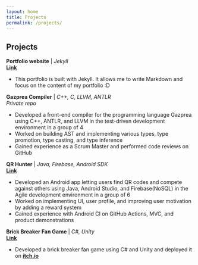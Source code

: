 ```yaml
---
layout: home
title: Projects
permalink: /projects/
---
```

## **Projects**

**Portfolio website** \| *Jekyll*<br>
[**Link**](./index.markdown)<br>
- This portfolio is built with Jekyll. It allows me to write Markdown and focus on the content of my portfolio :D

**Gazprea Compiler** \| *C++, C, LLVM, ANTLR*<br>
*Private repo*<br>
- Developed a front-end compiler for the programming language Gazprea using C++, ANTLR, and LLVM in the test-driven development environment in a group of 4<br>
- Worked on building AST and implementing various types, type promotion, type casting, and type inference<br>
- Gained experience as a Scrum Master and performed code reviews on GitHub

**QR Hunter** \| *Java, Firebase, Android SDK*<br>
[**Link**](https://github.com/CMPUT301W22T21/turtleparties)<br>
- Developed an Android app letting users find QR codes and compete against others using Java, Android Studio, and Firebase(NoSQL) in the Agile development environment in a group of 6
- Worked on implementing UI, user profile, and improving user motivation by adding a reward system
- Gained experience with Android CI on GitHub Actions, MVC, and product demonstrations

**Brick Breaker Fan Game** \| *C#, Unity*<br>
[**Link**](https://github.com/SeojinKim0/JokeBear-FanGame-BrickBreaker)<br>
- Developed a brick breaker fan game using C# and Unity and deployed it on [**itch.io**](https://sjk0.itch.io/joke-bear-brick-breaker-fangame)

